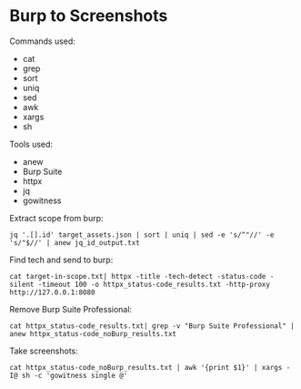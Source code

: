 # Burp to Screenshots

Commands used:
- cat
- grep
- sort
- uniq
- sed
- awk
- xargs
- sh

Tools used:
- anew
- Burp Suite
- httpx
- jq
- gowitness

Extract scope from burp:
```
jq '.[].id' target_assets.json | sort | uniq | sed -e 's/^"//' -e 's/"$//' | anew jq_id_output.txt
```

Find tech and send to burp:
```
cat target-in-scope.txt| httpx -title -tech-detect -status-code -silent -timeout 100 -o httpx_status-code_results.txt -http-proxy http://127.0.0.1:8080
```

Remove Burp Suite Professional:
```
cat httpx_status-code_results.txt| grep -v "Burp Suite Professional" | anew httpx_status-code_noBurp_results.txt
```

Take screenshots:
```
cat httpx_status-code_noBurp_results.txt | awk '{print $1}' | xargs -I@ sh -c 'gowitness single @'
```
